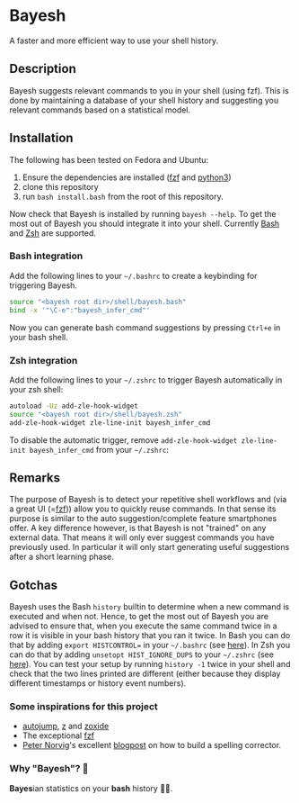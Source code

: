 # Bayesh
A faster and more efficient way to use your shell history.

## Description
Bayesh suggests relevant commands to you in your shell (using fzf). This is done by maintaining a database of your shell history and suggesting you relevant commands based on a statistical model.


## Installation
The following has been tested on Fedora and Ubuntu:
1. Ensure the dependencies are installed ([fzf](https://github.com/junegunn/fzf) and [python3](https://www.python.org/))
2. clone this repository
3. run `bash install.bash` from the root of this repository.

Now check that Bayesh is installed by running `bayesh --help`. To get the most out of Bayesh you should integrate it into your shell. Currently [Bash](#bash-integration) and [Zsh](#zsh-integration) are supported.

### Bash integration
Add the following lines to your `~/.bashrc` to create a keybinding for triggering Bayesh.

```bash
source "<bayesh root dir>/shell/bayesh.bash"
bind -x '"\C-e":"bayesh_infer_cmd"'
```

Now you can generate bash command suggestions by pressing `Ctrl+e` in your bash shell.

### Zsh integration
Add the following lines to your `~/.zshrc` to trigger Bayesh automatically in your zsh shell:

```bash
autoload -Uz add-zle-hook-widget
source "<bayesh root dir>/shell/bayesh.zsh"
add-zle-hook-widget zle-line-init bayesh_infer_cmd
```
To disable the automatic trigger, remove `add-zle-hook-widget zle-line-init bayesh_infer_cmd` from your `~/.zshrc`:

## Remarks
The purpose of Bayesh is to detect your repetitive shell workflows and (via a great UI (=[fzf](https://github.com/junegunn/fzf))) allow you to quickly reuse commands. In that sense its purpose is similar to the auto suggestion/complete feature smartphones offer. A key difference however, is that Bayesh is not "trained" on any external data. That means it will only ever suggest commands you have previously used. In particular it will only start generating useful suggestions after a short learning phase.

## Gotchas
Bayesh uses the Bash `history` builtin to determine when a new command is executed and when not. Hence, to get the most out of Bayesh you are advised to ensure that, when you execute the same command twice in a row it is visible in your bash history that you ran it twice. In Bash you can do that by adding `export HISTCONTROL=` in your `~/.bashrc` (see [here](https://www.gnu.org/software/bash/manual/bash.html#index-HISTCONTROL)). In Zsh you can do that by adding `unsetopt HIST_IGNORE_DUPS` to your `~/.zshrc` (see [here](https://zsh.sourceforge.io/Doc/Release/Options.html)). You can test your setup by running `history -1` twice in your shell and check that the two lines printed are different (either because they display different timestamps or history event numbers).

### Some inspirations for this project
- [autojump](https://github.com/wting/autojump), [z](https://github.com/rupa/z) and [zoxide](https://github.com/ajeetdsouza/zoxide)
- The exceptional [fzf](https://github.com/junegunn/fzf)
- [Peter Norvig](https://norvig.com/)'s excellent [blogpost](https://norvig.com/spell-correct.html) on how to build a spelling corrector.

### Why "Bayesh"? 👀
**Bayes**ian statistics on your **bash** history 🤷‍♂️.